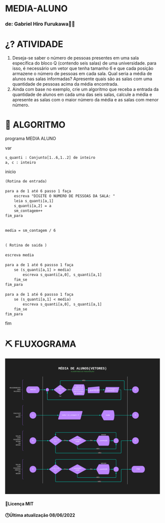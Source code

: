 # MEDIA-ALUNO

### de: Gabriel Hiro Furukawa👨‍💻

# ¿? **ATIVIDADE**

  1) Deseja-se saber o número de pessoas presentes em uma sala específica do bloco Q (contendo seis salas) de uma universidade. para isso, é necessário um vetor que tenha tamanho 6 e que cada posição armazene o número de pessoas em cada sala. Qual seria a média de alunos nas salas informadas? Apresente quais são as salas com uma quantidade de pessoas acima da média encontrada.   
  2) Ainda com base no exemplo, crie um algoritmo que receba a entrada da quantidade de alunos em cada uma das seis salas, calcule a média e apresente as salas com o maior número da média e as salas com menor número.

  
# 📑 **ALGORITMO**

programa MEDIA ALUNO

var

	s_quanti : Conjunto[1..6,1..2] de inteiro
	a, c : inteiro

inicio 

	(Rotina de entrada)

	para a de 1 até 6 passo 1 faça
		escreva "DIGITE O NUMERO DE PESSOAS DA SALA: " 
		leia s_quanti[a,1]
		s_quanti[a,2] = a
		sm_contagem++
	fim_para

	
	media = sm_contagem / 6
	

	( Rotina de saida )

	escreva media
	
	para a de 1 até 6 passso 1 faça
		se (s_quanti[a,1] > media)
			escreva s_quanti[a,0], s_quanti[a,1]
		fim_se
	fim_para

	para a de 1 até 6 passso 1 faça
		se (s_quanti[a,1] < media)
			escreva s_quanti[a,0], s_quanti[a,1]
		fim_se
	fim_para
  
fim

# ⛏ **FLUXOGRAMA**

![fluxograma](https://github.com/GabrielHiro/MEDIA-ALUNO/blob/bdde93bb070de34de403c0aaaf6db9cad6f88b84/ATV001-EX001.png)

#### 📑Licença MIT
#### 🕑Última atualização 08/06/2022
